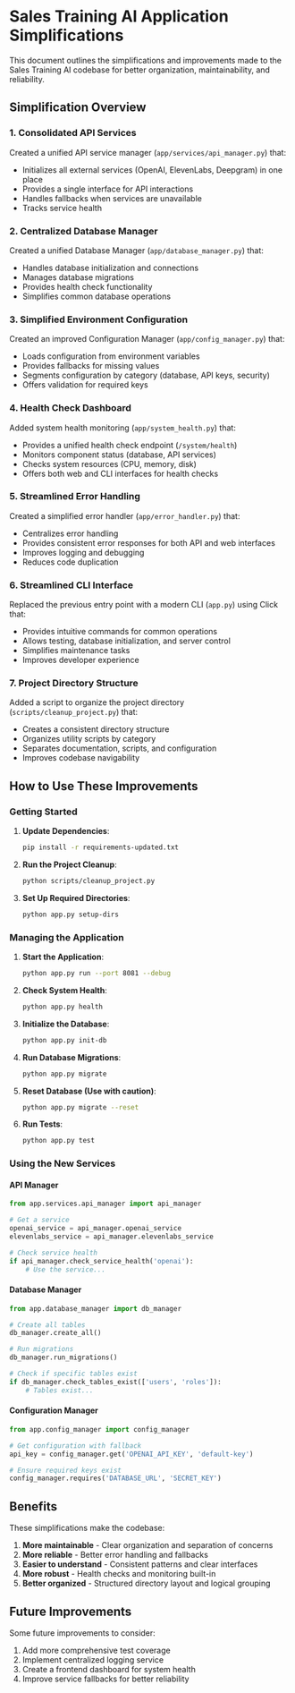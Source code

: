 # Sales Training AI Application Simplifications

This document outlines the simplifications and improvements made to the Sales Training AI codebase for better organization, maintainability, and reliability.

## Simplification Overview

### 1. Consolidated API Services

Created a unified API service manager (`app/services/api_manager.py`) that:
- Initializes all external services (OpenAI, ElevenLabs, Deepgram) in one place
- Provides a single interface for API interactions
- Handles fallbacks when services are unavailable
- Tracks service health

### 2. Centralized Database Manager

Created a unified Database Manager (`app/database_manager.py`) that:
- Handles database initialization and connections
- Manages database migrations
- Provides health check functionality
- Simplifies common database operations

### 3. Simplified Environment Configuration

Created an improved Configuration Manager (`app/config_manager.py`) that:
- Loads configuration from environment variables
- Provides fallbacks for missing values
- Segments configuration by category (database, API keys, security)
- Offers validation for required keys

### 4. Health Check Dashboard

Added system health monitoring (`app/system_health.py`) that:
- Provides a unified health check endpoint (`/system/health`)
- Monitors component status (database, API services)
- Checks system resources (CPU, memory, disk)
- Offers both web and CLI interfaces for health checks

### 5. Streamlined Error Handling

Created a simplified error handler (`app/error_handler.py`) that:
- Centralizes error handling
- Provides consistent error responses for both API and web interfaces
- Improves logging and debugging
- Reduces code duplication

### 6. Streamlined CLI Interface

Replaced the previous entry point with a modern CLI (`app.py`) using Click that:
- Provides intuitive commands for common operations
- Allows testing, database initialization, and server control
- Simplifies maintenance tasks
- Improves developer experience

### 7. Project Directory Structure

Added a script to organize the project directory (`scripts/cleanup_project.py`) that:
- Creates a consistent directory structure
- Organizes utility scripts by category
- Separates documentation, scripts, and configuration
- Improves codebase navigability

## How to Use These Improvements

### Getting Started

1. **Update Dependencies**:
   ```bash
   pip install -r requirements-updated.txt
   ```

2. **Run the Project Cleanup**:
   ```bash
   python scripts/cleanup_project.py
   ```

3. **Set Up Required Directories**:
   ```bash
   python app.py setup-dirs
   ```

### Managing the Application

1. **Start the Application**:
   ```bash
   python app.py run --port 8081 --debug
   ```

2. **Check System Health**:
   ```bash
   python app.py health
   ```

3. **Initialize the Database**:
   ```bash
   python app.py init-db
   ```

4. **Run Database Migrations**:
   ```bash
   python app.py migrate
   ```

5. **Reset Database (Use with caution)**:
   ```bash
   python app.py migrate --reset
   ```

6. **Run Tests**:
   ```bash
   python app.py test
   ```

### Using the New Services

#### API Manager

```python
from app.services.api_manager import api_manager

# Get a service
openai_service = api_manager.openai_service
elevenlabs_service = api_manager.elevenlabs_service

# Check service health
if api_manager.check_service_health('openai'):
    # Use the service...
```

#### Database Manager

```python
from app.database_manager import db_manager

# Create all tables
db_manager.create_all()

# Run migrations
db_manager.run_migrations()

# Check if specific tables exist
if db_manager.check_tables_exist(['users', 'roles']):
    # Tables exist...
```

#### Configuration Manager

```python
from app.config_manager import config_manager

# Get configuration with fallback
api_key = config_manager.get('OPENAI_API_KEY', 'default-key')

# Ensure required keys exist
config_manager.requires('DATABASE_URL', 'SECRET_KEY')
```

## Benefits

These simplifications make the codebase:

1. **More maintainable** - Clear organization and separation of concerns
2. **More reliable** - Better error handling and fallbacks
3. **Easier to understand** - Consistent patterns and clear interfaces
4. **More robust** - Health checks and monitoring built-in
5. **Better organized** - Structured directory layout and logical grouping

## Future Improvements

Some future improvements to consider:

1. Add more comprehensive test coverage
2. Implement centralized logging service
3. Create a frontend dashboard for system health
4. Improve service fallbacks for better reliability 
